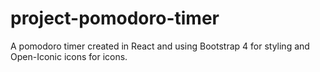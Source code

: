 # project-pomodoro-timer
A pomodoro timer created in React and using Bootstrap 4 for styling and Open-Iconic icons for icons.

